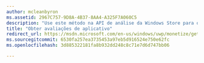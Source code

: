 ```yaml
---
author: mcleanbyron
ms.assetid: 2967C757-9D8A-4B37-8AA4-A325F7A060C5
description: "Use este método na API de análise da Windows Store para obter dados de opinião para um determinado intervalo de datas e outros filtros opcionais."
title: "Obter avaliações de aplicativo"
redirect_url: https://msdn.microsoft.com/en-us/windows/uwp/monetize/get-error-reporting-data
ms.sourcegitcommit: 6530fa257ea3735453a97eb5d916524e750e62fc
ms.openlocfilehash: 3d885322181fa8b932dd248c8c71e7d6d747bb06

---
```




<!--HONumber=Jun16_HO4-->


